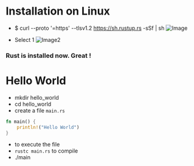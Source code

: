 # Installation on Linux

- $ curl --proto '=https' --tlsv1.2 https://sh.rustup.rs -sSf | sh
    ![Image](/Rust-The-book/00_Installation_Setup/Images/1.png)

- Select 1
    ![Image2](/Rust-The-book/00_Installation_Setup/Images/2.png)

### Rust is installed now. Great !



# Hello World

- mkdir hello_world
- cd hello_world
- create a file `main.rs`

```Rust
fn main() {
    println!("Hello World")
}

```

- to execute the file
- `rustc main.rs` to compile
- ./main 